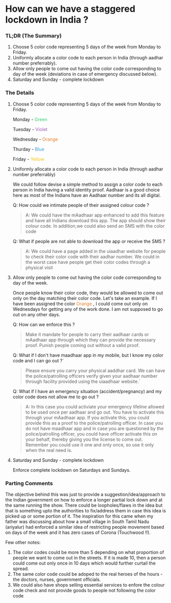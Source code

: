 # How can we have a staggered lockdown in India ?

### TL;DR (The Summary)

1. Choose 5 color code representing 5 days of the week from Monday to Friday.
2. Uniformly allocate a color code to each person in India (through aadhar number preferrably).
3. Allow only people to come out having the color code corresponding to day of the week (deviations in case of emergency discussed below).
4. Saturday and Sunday - complete lockdown

### The Details

1. Choose 5 color code representing 5 days of the week from Monday to Friday.

   Monday - <span style="color:#2ecc71"> Green </span>

   Tuesday - <span style="color:#9b59b6"> Violet </span>

   Wednesday - <span style="color:#e67e22"> Orange </span>

   Thurday - <span style="color:#3498db"> Blue </span>

   Friday - <span style="color:#f1c40f"> Yellow </span>

2) Uniformly allocate a color code to each person in India (through aadhar number preferrably)

   We could follow devise a simple method to assign a color code to each person in India having a valid identity proof. Aadhaar is a good choice here as most of the Indians have an Aadhaar number and its all digital.

   Q: How could we intimate people of their assigned colour code ?

   > A: We could have the mAadhaar app enhanced to add this feature and have all Indians download this app. The app should show their colour code. In addition,we could also send an SMS with the color code

   Q: What if people are not able to download the app or receive the SMS ?

   > A: We could have a page added in the uiaadhar website for people to check their color code with their aadhar number. We could in the worst case have people get their color codes through a physical visit

3.  Allow only people to come out having the color code corresponding to day of the week.

    Once people know their color code, they would be allowed to come out only on the day matching their color code. Let's take an example. If I have been assigned the color <span style="color:#e67e22"> Orange </span>, I could come out only on Wednesdays for getting any of the work done. I am not supposed to go out on any other days.

    Q: How can we enforce this ?

    > Make it mandate for people to carry their aadhaar cards or mAadhaar app through which they can provide the necessary proof. Punish people coming out without a valid proof.

    Q: What if I don't have maadhaar app in my mobile, but I know my color code and I can go out ?`

    > Please ensure you carry your physical aaddhar card. We can have the police/patrolling officers verify given your aadhaar number through facility provided using the uiaadhaar website.`

    Q: What if I have an emergency situation (accident/pregnancy) and my color code does not allow me to go out ?

    > A: In this case you could activiate your emergency lifeline allowed to be used once per aadhaar and go out. You have to activate this through your mAadhaar app. If you activate this, you could provide this as a proof to the police/patrolling officer. In case you do not have maadhaar app and in case you are questioned by the police/patrolling officer, you could have officer activate this on your behalf, thereby giving you the license to come out. Remember you could use it one and only once, so use it only when the real need is.

4) Saturday and Sunday - complete lockdown


    Enforce complete lockdown on Saturdays and Sundays.

### Parting Comments

The objective behind this was just to provide a suggestion/idea/approach to the Indian government on how to enforce a longer partial lock down and at the same running the show. There could be loopholes/flaws in the idea but that is something upto the authorities to fix/address them in case this idea is picked up or some portion of it. The inspiration for this came when my father was discussing about how a small village in South Tamil Nadu (ariyalur) had enforced a similar idea of restricting people movement based on days of the week and it has zero cases of Corona (Touchwood !!).

Few other notes:

1. The color codes could be more than 5 depending on what proportion of people we want to come out in the streets. If it is made 10, then a person could come out only once in 10 days which would further curtail the spread.
2. The same color code could be adoped to the real heroes of the hours - the doctors, nurses, government officials.
3. We could also have shops selling essential services to enfore the colour code check and not provide goods to people not following the color code
